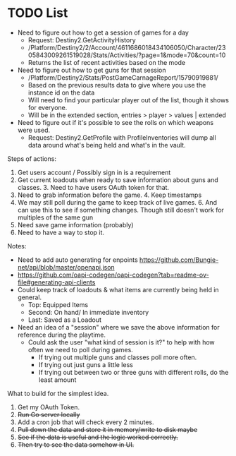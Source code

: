 # TODO List

- Need to figure out how to get a session of games for a day
  -  Request: Destiny2.GetActivityHistory 
  - /Platform/Destiny2/2/Account/4611686018434106050/Character/2305843009261519028/Stats/Activities/?page=1&mode=70&count=10 
  - Returns the list of recent activities based on the mode
- Need to figure out how to get guns for that session
  - /Platform/Destiny2/Stats/PostGameCarnageReport/15790919881/
  - Based on the previous results data to give where you use the instance id on the data
  - Will need to find your particular player out of the list, though it shows for everyone.
  - Will be in the extended section, entries > player > values | extended
- Need to figure out if it's possible to see the rolls on which weapons were used. 
  - Request: Destiny2.GetProfile with ProfileInventories will dump all data around what's being held and what's in the vault.  




Steps of actions:
1. Get users account / Possibly sign in is a requirement
2. Get current loadouts when ready to save information about guns and classes.
   3. Need to have users OAuth token for that.
3. Need to grab information before the game.
   4. Keep timestamps
5. We may still poll during the game to keep track of live games.
   6. And can use this to see if something changes. Though still doesn't work for multiples of the same gun
7. Need save game information (probably)
8. Need to have a way to stop it.

Notes:
- Need to add auto generating for enpoints https://github.com/Bungie-net/api/blob/master/openapi.json
- https://github.com/oapi-codegen/oapi-codegen?tab=readme-ov-file#generating-api-clients
- Could keep track of loadouts & what items are currently being held in general.
  - Top: Equipped Items
  - Second: On hand/ In immediate inventory
  - Last: Saved as a Loadout
- Need an idea of a "session" where we save the above information for reference during the playtime. 
  - Could ask the user "what kind of session is it?" to help with how often we need to poll during games. 
    - If trying out multiple guns and classes poll more often.
    - If trying out just guns a little less
    - If trying out between two or three guns with different rolls, do the least amount






What to build for the simplest idea. 
1. Get my OAuth Token.
2. ~~Run Go server locally~~
3. Add a cron job that will check every 2 minutes. 
4. ~~Pull down the data and store it in memory/write to disk maybe~~
5. ~~See if the data is useful and the logic worked correctly.~~
6. ~~Then try to see the data somehow in UI.~~

